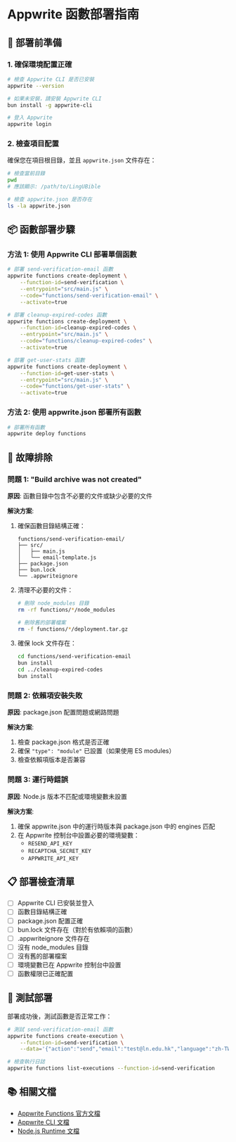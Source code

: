 # Appwrite 函數部署指南

## 🚀 部署前準備

### 1. 確保環境配置正確

```bash
# 檢查 Appwrite CLI 是否已安裝
appwrite --version

# 如果未安裝，請安裝 Appwrite CLI
bun install -g appwrite-cli

# 登入 Appwrite
appwrite login
```

### 2. 檢查項目配置

確保您在項目根目錄，並且 `appwrite.json` 文件存在：

```bash
# 檢查當前目錄
pwd
# 應該顯示: /path/to/LingUBible

# 檢查 appwrite.json 是否存在
ls -la appwrite.json
```

## 📦 函數部署步驟

### 方法 1: 使用 Appwrite CLI 部署單個函數

```bash
# 部署 send-verification-email 函數
appwrite functions create-deployment \
    --function-id=send-verification \
    --entrypoint="src/main.js" \
    --code="functions/send-verification-email" \
    --activate=true

# 部署 cleanup-expired-codes 函數
appwrite functions create-deployment \
    --function-id=cleanup-expired-codes \
    --entrypoint="src/main.js" \
    --code="functions/cleanup-expired-codes" \
    --activate=true

# 部署 get-user-stats 函數
appwrite functions create-deployment \
    --function-id=get-user-stats \
    --entrypoint="src/main.js" \
    --code="functions/get-user-stats" \
    --activate=true
```

### 方法 2: 使用 appwrite.json 部署所有函數

```bash
# 部署所有函數
appwrite deploy functions
```

## 🔧 故障排除

### 問題 1: "Build archive was not created"

**原因**: 函數目錄中包含不必要的文件或缺少必要的文件

**解決方案**:
1. 確保函數目錄結構正確：
   ```
   functions/send-verification-email/
   ├── src/
   │   ├── main.js
   │   └── email-template.js
   ├── package.json
   ├── bun.lock
   └── .appwriteignore
   ```

2. 清理不必要的文件：
   ```bash
   # 刪除 node_modules 目錄
   rm -rf functions/*/node_modules
   
   # 刪除舊的部署檔案
   rm -f functions/*/deployment.tar.gz
   ```

3. 確保 lock 文件存在：
   ```bash
   cd functions/send-verification-email
   bun install
   cd ../cleanup-expired-codes
   bun install
   ```

### 問題 2: 依賴項安裝失敗

**原因**: package.json 配置問題或網路問題

**解決方案**:
1. 檢查 package.json 格式是否正確
2. 確保 `"type": "module"` 已設置（如果使用 ES modules）
3. 檢查依賴項版本是否兼容

### 問題 3: 運行時錯誤

**原因**: Node.js 版本不匹配或環境變數未設置

**解決方案**:
1. 確保 appwrite.json 中的運行時版本與 package.json 中的 engines 匹配
2. 在 Appwrite 控制台中設置必要的環境變數：
   - `RESEND_API_KEY`
   - `RECAPTCHA_SECRET_KEY`
   - `APPWRITE_API_KEY`

## 📋 部署檢查清單

- [ ] Appwrite CLI 已安裝並登入
- [ ] 函數目錄結構正確
- [ ] package.json 配置正確
- [ ] bun.lock 文件存在（對於有依賴項的函數）
- [ ] .appwriteignore 文件存在
- [ ] 沒有 node_modules 目錄
- [ ] 沒有舊的部署檔案
- [ ] 環境變數已在 Appwrite 控制台中設置
- [ ] 函數權限已正確配置

## 🧪 測試部署

部署成功後，測試函數是否正常工作：

```bash
# 測試 send-verification-email 函數
appwrite functions create-execution \
    --function-id=send-verification \
    --data='{"action":"send","email":"test@ln.edu.hk","language":"zh-TW"}'

# 檢查執行日誌
appwrite functions list-executions --function-id=send-verification
```

## 📚 相關文檔

- [Appwrite Functions 官方文檔](https://appwrite.io/docs/functions)
- [Appwrite CLI 文檔](https://appwrite.io/docs/command-line)
- [Node.js Runtime 文檔](https://appwrite.io/docs/functions-develop#nodejs) 